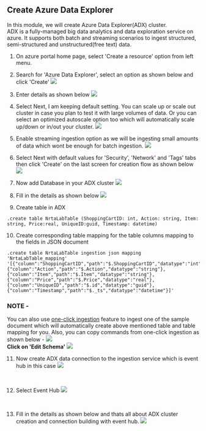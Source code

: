 ## Create Azure Data Explorer
In this module, we will create Azure Data Explorer(ADX) cluster.<br>
ADX is a fully-managed big data analytics and data exploration service on azure. It supports both batch and streaming scenarios to ingest structured, semi-structured and unstructured(free text) data.

1. On azure portal home page, select 'Create a resource' option from left menu.
2. Search for 'Azure Data Explorer', select an option as shown below and click 'Create'
![](../images/ADX1.png)
3. Enter details as shown below
![](../images/ADX2.png)
4. Select Next, I am keeping default setting. You can scale up or scale out cluster in case you plan to test it with large volumes of data. Or you can select an optimized autoscale option too which will automatically scale up/down or in/out your cluster.
![](../images/ADX3.png)
5. Enable streaming ingestion option as we will be ingesting small amounts of data which wont be enough for batch ingestion. 
![](../images/ADX4.png)
6. Select Next with default values for 'Security', 'Network' and 'Tags' tabs then click 'Create' on the last screen for creation flow as shown below
![](../images/ADX5.png)
7. Now add Database in your ADX cluster
![](../images/ADX6.png)
8. Fill in the details as shown below
![](../images/ADX7.png)

9. Create table in ADX
```
.create table NrtaLabTable (ShoppingCartID: int, Action: string, Item: string, Price:real, UniqueID:guid, Timestamp: datetime)
```
10. Create corresponding table mapping for the table columns mapping to the fields in JSON document
```
.create table NrtaLabTable ingestion json mapping 'NrtaLabTable_mapping' '[{"column":"ShoppingCartID","path":"$.ShoppingCartID","datatype":"int"},{"column":"Action","path":"$.Action","datatype":"string"},{"column":"Item","path":"$.Item","datatype":"string"},{"column":"Price","path":"$.Price","datatype":"real"},{"column":"UniqueID","path":"$.id","datatype":"guid"},{"column":"Timestamp","path":"$._ts","datatype":"datetime"}]'
```
### NOTE -
You can also use [one-click ingestion](https://docs.microsoft.com/en-us/azure/data-explorer/ingest-data-one-click) feature to ingest one of the sample document which will automatically create above mentioned table and table mapping for you. Also, you can copy commands from one-click ingestion as shown below -
![](../images/OneClickIngestion1.png)
<br/>
**Click on 'Edit Schema'**
![](../images/OneClickIngestion2.png)
<br/>

11. Now create ADX data connection to the ingestion service which is event hub in this case
![](../images/ADX8.png)
<br/>

12. Select Event Hub
![](../images/ADX9.png)
<br/>

13. Fill in the details as shown below and thats all about ADX cluster creation and connection building with event hub.
![](../images/ADX10.png)
